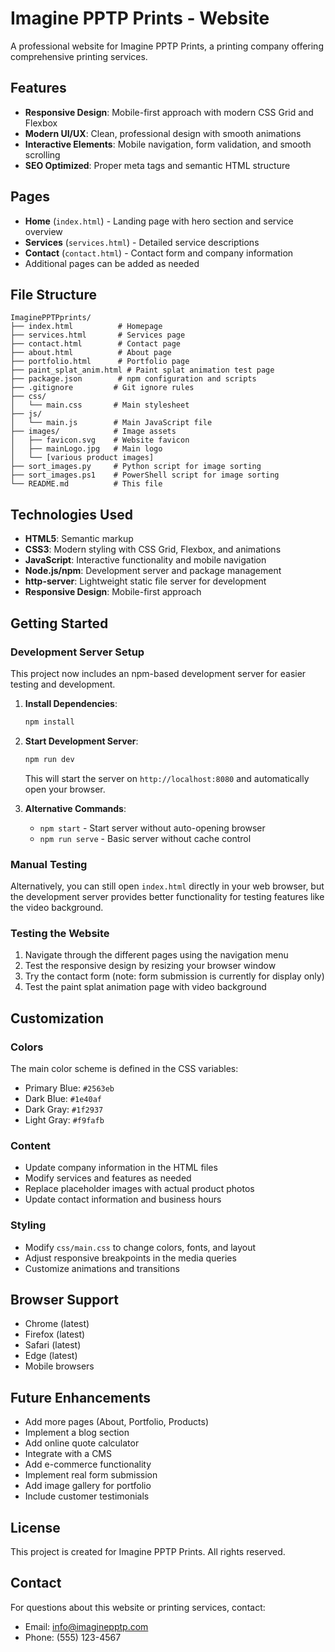 # Imagine PPTP Prints - Website

A professional website for Imagine PPTP Prints, a printing company offering comprehensive printing services.

## Features

- **Responsive Design**: Mobile-first approach with modern CSS Grid and Flexbox
- **Modern UI/UX**: Clean, professional design with smooth animations
- **Interactive Elements**: Mobile navigation, form validation, and smooth scrolling
- **SEO Optimized**: Proper meta tags and semantic HTML structure

## Pages

- **Home** (`index.html`) - Landing page with hero section and service overview
- **Services** (`services.html`) - Detailed service descriptions
- **Contact** (`contact.html`) - Contact form and company information
- Additional pages can be added as needed

## File Structure

```
ImaginePPTPprints/
├── index.html          # Homepage
├── services.html       # Services page
├── contact.html        # Contact page
├── about.html          # About page
├── portfolio.html      # Portfolio page
├── paint_splat_anim.html # Paint splat animation test page
├── package.json        # npm configuration and scripts
├── .gitignore         # Git ignore rules
├── css/
│   └── main.css       # Main stylesheet
├── js/
│   └── main.js        # Main JavaScript file
├── images/            # Image assets
│   ├── favicon.svg    # Website favicon
│   ├── mainLogo.jpg   # Main logo
│   └── [various product images]
├── sort_images.py     # Python script for image sorting
├── sort_images.ps1    # PowerShell script for image sorting
└── README.md          # This file
```

## Technologies Used

- **HTML5**: Semantic markup
- **CSS3**: Modern styling with CSS Grid, Flexbox, and animations
- **JavaScript**: Interactive functionality and mobile navigation
- **Node.js/npm**: Development server and package management
- **http-server**: Lightweight static file server for development
- **Responsive Design**: Mobile-first approach

## Getting Started

### Development Server Setup

This project now includes an npm-based development server for easier testing and development.

1. **Install Dependencies**:
   ```bash
   npm install
   ```

2. **Start Development Server**:
   ```bash
   npm run dev
   ```
   This will start the server on `http://localhost:8080` and automatically open your browser.

3. **Alternative Commands**:
   - `npm start` - Start server without auto-opening browser
   - `npm run serve` - Basic server without cache control

### Manual Testing

Alternatively, you can still open `index.html` directly in your web browser, but the development server provides better functionality for testing features like the video background.

### Testing the Website

1. Navigate through the different pages using the navigation menu
2. Test the responsive design by resizing your browser window
3. Try the contact form (note: form submission is currently for display only)
4. Test the paint splat animation page with video background

## Customization

### Colors
The main color scheme is defined in the CSS variables:
- Primary Blue: `#2563eb`
- Dark Blue: `#1e40af`
- Dark Gray: `#1f2937`
- Light Gray: `#f9fafb`

### Content
- Update company information in the HTML files
- Modify services and features as needed
- Replace placeholder images with actual product photos
- Update contact information and business hours

### Styling
- Modify `css/main.css` to change colors, fonts, and layout
- Adjust responsive breakpoints in the media queries
- Customize animations and transitions

## Browser Support

- Chrome (latest)
- Firefox (latest)
- Safari (latest)
- Edge (latest)
- Mobile browsers

## Future Enhancements

- Add more pages (About, Portfolio, Products)
- Implement a blog section
- Add online quote calculator
- Integrate with a CMS
- Add e-commerce functionality
- Implement real form submission
- Add image gallery for portfolio
- Include customer testimonials

## License

This project is created for Imagine PPTP Prints. All rights reserved.

## Contact

For questions about this website or printing services, contact:
- Email: info@imaginepptp.com
- Phone: (555) 123-4567
